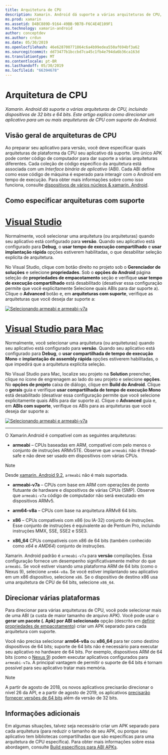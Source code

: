 ```yaml
---
title: Arquitetura de CPU
description: Xamarin. Android dá suporte a várias arquiteturas de CPU, incluindo dispositivos de 32 bits e 64 bits. Este artigo explica como direcionar um aplicativo para um ou mais arquiteturas de CPU com suporte do Android.
ms.prod: xamarin
ms.assetid: D4BC889D-9164-49BB-9B7B-F6C4E4E109F1
ms.technology: xamarin-android
author: conceptdev
ms.author: crdun
ms.date: 05/30/2019
ms.openlocfilehash: 46e628700771864c6a4b99edea550af694bf3a62
ms.sourcegitcommit: dd73477b1bccbd7ca45c1fb4e794da6b36ca163d
ms.translationtype: MT
ms.contentlocale: pt-BR
ms.lasthandoff: 05/30/2019
ms.locfileid: "66394678"
---
```

# <a name="cpu-architectures"></a>Arquitetura de CPU

_Xamarin. Android dá suporte a várias arquiteturas de CPU, incluindo dispositivos de 32 bits e 64 bits. Este artigo explica como direcionar um aplicativo para um ou mais arquiteturas de CPU com suporte do Android._

## <a name="cpu-architectures-overview"></a>Visão geral de arquiteturas de CPU

Ao preparar seu aplicativo para versão, você deve especificar quais arquiteturas de plataforma da CPU seu aplicativo dá suporte. Um único APK pode conter código de computador para dar suporte a várias arquiteturas diferentes. Cada coleção de código específico da arquitetura está associada com um *Interface binária de aplicativo* (ABI). Cada ABI define como esse código de máquina é esperado para interagir com o Android em tempo de execução.
Para obter mais informações sobre como isso funciona, consulte [dispositivos de vários núcleos &amp; xamarin. Android](~/android/deploy-test/multicore-devices.md).


## <a name="how-to-specify-supported-architectures"></a>Como especificar arquiteturas com suporte

# <a name="visual-studiotabwindows"></a>[Visual Studio](#tab/windows)

Normalmente, você selecionar uma arquitetura (ou arquiteturas) quando seu aplicativo está configurado para **versão**. Quando seu aplicativo está configurado para **Debug**, o **usar tempo de execução compartilhado** e **usar implantação rápida** opções estiverem habilitadas, o que desabilitar seleção explícita de arquitetura.

No Visual Studio, clique com botão direito no projeto sob o **Gerenciador de soluções** e selecione **propriedades**. Sob o **opções do Android** página seleção de **propriedades de empacotamento** seção e verifique **usar tempo de execução compartilhado** está desabilitado (desativar essa configuração permite que você explicitamente Selecione quais ABIs para dar suporte a). Clique o **Advanced** botão e, em **arquiteturas com suporte**, verifique as arquiteturas que você deseja dar suporte a:

[![Selecionando armeabi e armeabi-v7a](cpu-architectures-images/vs/01-abi-selections-sml.png)](cpu-architectures-images/vs/01-abi-selections.png#lightbox)

# <a name="visual-studio-for-mactabmacos"></a>[Visual Studio para Mac](#tab/macos)

Normalmente, você selecionar uma arquitetura (ou arquiteturas) quando seu aplicativo está configurado para **versão**. Quando seu aplicativo está configurado para **Debug**, o **usar compartilhada de tempo de execução Mono** e **implantação de assembly rápida** opções estiverem habilitadas, o que impedirá que a arquitetura explícita seleção.

No Visual Studio para Mac, localize seu projeto na **Solution** preencher, clique no ícone de engrenagem ao lado do seu projeto e selecione **opções**. No **opções de projeto** caixa de diálogo, clique em **Build do Android**. Clique o **gerais** guia e verifique **usar compartilhada de tempo de execução Mono** está desabilitado (desativar essa configuração permite que você selecione explicitamente quais ABIs para dar suporte a). Clique o **Advanced** guia e, em **ABIs com suporte**, verifique os ABIs para as arquiteturas que você deseja dar suporte a:

[![Selecionando armeabi e armeabi-v7a](cpu-architectures-images/xs/01-abi-selections-sml.png)](cpu-architectures-images/xs/01-abi-selections.png#lightbox)

-----


O Xamarin.Android é compatível com as seguintes arquiteturas:

-   **armeabi** &ndash; CPUs baseadas em ARM, compatível com pelo menos o conjunto de instruções ARMv5TE. Observe que `armeabi` não é thread-safe e não deve ser usado em dispositivos com várias CPUs.

> [!NOTE]
> Desde [xamarin. Android 9.2](https://docs.microsoft.com/xamarin/android/release-notes/9/9.2#removal-of-support-for-armeabi-cpu-architecture), `armeabi` não é mais suportada.

-   **armeabi-v7a** &ndash; CPUs com base em ARM com operações de ponto flutuante de hardware e dispositivos de várias CPUs (SMP). Observe que `armeabi-v7a` código de computador não será executado em dispositivos ARMv5.

-   **arm64-v8a** &ndash; CPUs com base na arquitetura ARMv8 64 bits.

-   **x86** &ndash; CPUs compatíveis com x86 (ou IA-32) conjunto de instruções. Esse conjunto de instruções é equivalente ao de Pentium Pro, incluindo instruções MMX, SSE, SSE2 e SSE3.

-   **x86_64** CPUs compatíveis com x86 de 64 bits (também conhecido como *x64* e *AMD64*) conjunto de instruções.

Xamarin. Android padrão é `armeabi-v7a` para **versão** compilações. Essa configuração fornece um desempenho significativamente melhor do que `armeabi`. Se você estiver visando uma plataforma ARM de 64 bits (como o Nexus 9), selecione `arm64-v8a`. Se você estiver implantando seu aplicativo em um x86 dispositivo, selecione `x86`. Se o dispositivo de destino x86 usa uma arquitetura de CPU de 64 bits, selecione `x86_64`.

## <a name="targeting-multiple-platforms"></a>Direcionar várias plataformas

Para direcionar para várias arquiteturas de CPU, você pode selecionar mais de uma ABI (a custa de maior tamanho de arquivo APK). Você pode usar o **gerar um pacote (. Apk) por ABI selecionado** opção (descrito em [definir propriedades de empacotamento](~/android/deploy-test/release-prep/index.md#Set_Packaging_Properties)) criar um APK separado para cada arquitetura com suporte.

Você não precisa selecionar **arm64-v8a** ou **x86_64** para ter como destino dispositivos de 64 bits; suporte de 64 bits não é necessário para executar seu aplicativo no hardware de 64 bits. Por exemplo, dispositivos ARM de 64 bits (como o [Nexus 9](http://www.google.com/nexus/9/)) podem executar aplicativos configurados para `armeabi-v7a`. A principal vantagem de permitir o suporte de 64 bits é tornam possível para seu aplicativo tratar mais memória.

> [!NOTE]
> A partir de agosto de 2018, os novos aplicativos precisarão direcionar o nível 26 da API, e a partir de agosto de 2019, os aplicativos [precisarão fornecer versões de 64 bits](https://android-developers.googleblog.com/2017/12/improving-app-security-and-performance.html) além da versão de 32 bits.

## <a name="additional-information"></a>Informações adicionais

Em algumas situações, talvez seja necessário criar um APK separado para cada arquitetura (para reduzir o tamanho de seu APK, ou porque seu aplicativo tem bibliotecas compartilhadas que são específicas para uma arquitetura de CPU específica).
Para obter mais informações sobre essa abordagem, consulte [Build específicos para ABI APKs](~/android/deploy-test/building-apps/abi-specific-apks.md).
